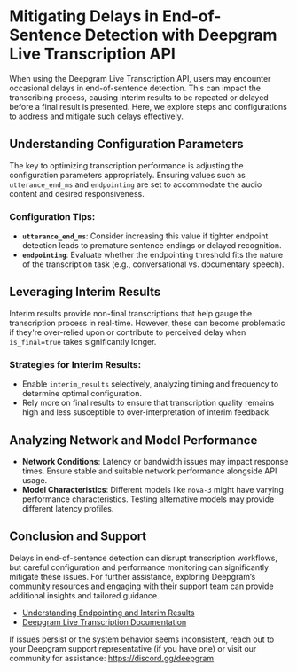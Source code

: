 # Mitigating Delays in End-of-Sentence Detection with Deepgram Live Transcription API

When using the Deepgram Live Transcription API, users may encounter occasional delays in end-of-sentence detection. This can impact the transcribing process, causing interim results to be repeated or delayed before a final result is presented. Here, we explore steps and configurations to address and mitigate such delays effectively.

## Understanding Configuration Parameters

The key to optimizing transcription performance is adjusting the configuration parameters appropriately. Ensuring values such as `utterance_end_ms` and `endpointing` are set to accommodate the audio content and desired responsiveness.

### Configuration Tips:
- **`utterance_end_ms`**: Consider increasing this value if tighter endpoint detection leads to premature sentence endings or delayed recognition.
- **`endpointing`**: Evaluate whether the endpointing threshold fits the nature of the transcription task (e.g., conversational vs. documentary speech).

## Leveraging Interim Results

Interim results provide non-final transcriptions that help gauge the transcription process in real-time. However, these can become problematic if they're over-relied upon or contribute to perceived delay when `is_final=true` takes significantly longer.

### Strategies for Interim Results:
- Enable `interim_results` selectively, analyzing timing and frequency to determine optimal configuration.
- Rely more on final results to ensure that transcription quality remains high and less susceptible to over-interpretation of interim feedback.

## Analyzing Network and Model Performance

- **Network Conditions**: Latency or bandwidth issues may impact response times. Ensure stable and suitable network performance alongside API usage.
- **Model Characteristics**: Different models like `nova-3` might have varying performance characteristics. Testing alternative models may provide different latency profiles.

## Conclusion and Support

Delays in end-of-sentence detection can disrupt transcription workflows, but careful configuration and performance monitoring can significantly mitigate these issues. For further assistance, exploring Deepgram’s community resources and engaging with their support team can provide additional insights and tailored guidance.

- [Understanding Endpointing and Interim Results](https://developers.deepgram.com/docs/understand-endpointing-interim-results)
- [Deepgram Live Transcription Documentation](https://developers.deepgram.com/docs/getting-started-with-live-streaming-audio)

If issues persist or the system behavior seems inconsistent, reach out to your Deepgram support representative (if you have one) or visit our community for assistance: https://discord.gg/deepgram